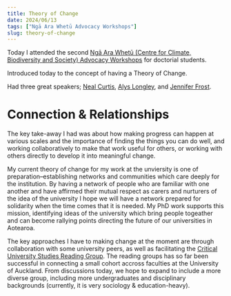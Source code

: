 ```yaml
---
title: Theory of Change
date: 2024/06/13
tags: ["Ngā Ara Whetū Advocacy Workshops"]
slug: theory-of-change
---
```


Today I attended the second [Ngā Ara Whetū (Centre for Climate, Biodiversity and Society) Advocacy Workshops](/blog/tags#Ngā-Ara-Whetū-Advocacy-Workshops) for doctorial students.

Introduced today to the concept of having a Theory of Change.

Had three great speakers; [Neal Curtis](https://profiles.auckland.ac.nz/n-curtis), [Alys Longley](https://profiles.auckland.ac.nz/a-longley), and [Jennifer Frost](https://profiles.auckland.ac.nz/j-frost).


# Connection & Relationships
The key take-away I had was about how making progress can happen at various scales and the importance of finding the things you can do well, and working collaboratively to make that work useful for others, or working with others directly to develop it into meaningful change.


My current theory of change for my work at the unviersity is one of preparation–establishing networks and communities which care deeply for the institution. By having a network of people who are familiar with one another and have affirmed their mutual respect as carers and nurturers of the idea of the university I hope we will have a network prepared for solidarity when the time comes that it is needed. My PhD work supports this mission, identifying ideas of the university which bring people togeather and can become rallying points directing the future of our universities in Aotearoa.


The key approaches I have to making change at the moment are through collaboration with some university peers, as well as facilitating the [Critical University Studies Reading Group](/blog/critical-university-studies-reading-group). The reading groups has so far been successful in connecting a small cohort accross faculties at the University of Auckland. From discussions today, we hope to expand to include a more diverse group, including more undergraduates and disciplinary backgrounds (currently, it is very sociology & education-heavy).